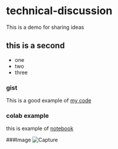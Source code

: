 # technical-discussion
This is a demo for sharing ideas





## this is a second

* one
* two
* three
### gist

This is a good example of [my code](https://gist.github.com/subratabhowwmik/5dc3ce00bdbf0b0409000af08af197e4)
### colab example
this is example of [notebook](https://colab.research.google.com/drive/1F7v2KsIpBt9xlQXZhn75U4BQvtAZun3N#scrollTo=ub-YUMtnlKDu)

###Image
![Capture](https://user-images.githubusercontent.com/40295018/126358684-d0b3272b-880f-40da-a3c3-fe9e6499f3f9.JPG)

